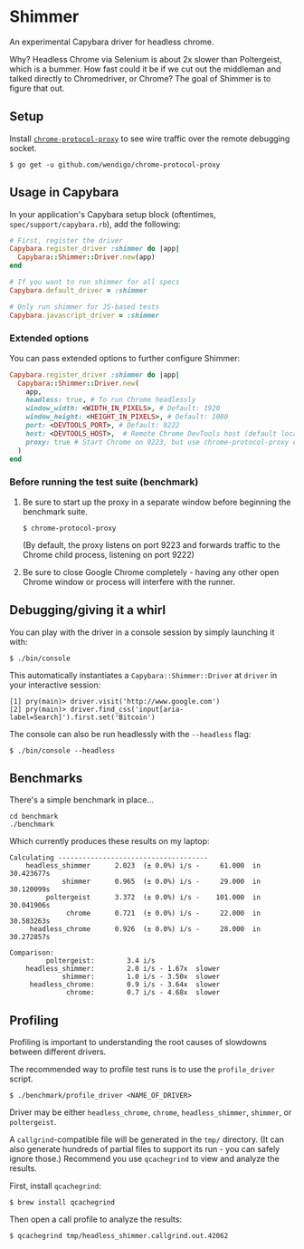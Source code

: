 # Shimmer

An experimental Capybara driver for headless chrome.

Why? Headless Chrome via Selenium is about 2x slower than Poltergeist, which is a bummer. How fast could it be if we cut out the middleman and talked directly to Chromedriver, or Chrome? The goal of Shimmer is to figure that out.

## Setup

Install [`chrome-protocol-proxy`](https://github.com/wendigo/chrome-protocol-proxy) to see wire traffic over the remote debugging socket.

    $ go get -u github.com/wendigo/chrome-protocol-proxy

## Usage in Capybara

In your application's Capybara setup block (oftentimes, `spec/support/capybara.rb`), add the following:

```ruby
# First, register the driver
Capybara.register_driver :shimmer do |app|
  Capybara::Shimmer::Driver.new(app)
end

# If you want to run shimmer for all specs
Capybara.default_driver = :shimmer

# Only run shimmer for JS-based tests
Capybara.javascript_driver = :shimmer
```

### Extended options

You can pass extended options to further configure Shimmer:

```ruby
Capybara.register_driver :shimmer do |app|
  Capybara::Shimmer::Driver.new(
    app,
    headless: true, # To run Chrome headlessly
    window_width: <WIDTH_IN_PIXELS>, # Default: 1920
    window_height: <HEIGHT_IN_PIXELS>, # Default: 1080
    port: <DEVTOOLS_PORT>, # Default: 9222
    host: <DEVTOOLS_HOST>,  # Remote Chrome DevTools host (default localhost)
    proxy: true # Start Chrome on 9223, but use chrome-protocol-proxy on 9222
  )
end
```

### Before running the test suite (benchmark)

   1. Be sure to start up the proxy in a separate window before beginning the benchmark suite.

      ```$ chrome-protocol-proxy```

      (By default, the proxy listens on port 9223 and forwards traffic to the Chrome child process, listening on port 9222)

   2. Be sure to close Google Chrome completely - having any other open Chrome window or process will interfere with the runner.

## Debugging/giving it a whirl

You can play with the driver in a console session by simply launching it with:

    $ ./bin/console

This automatically instantiates a `Capybara::Shimmer::Driver` at `driver` in your interactive session:

    [1] pry(main)> driver.visit('http://www.google.com')
    [2] pry(main)> driver.find_css('input[aria-label=Search]').first.set('Bitcoin')

The console can also be run headlessly with the `--headless` flag:

    $ ./bin/console --headless

## Benchmarks

There's a simple benchmark in place...

    cd benchmark
    ./benchmark

Which currently produces these results on my laptop:

```
Calculating -------------------------------------
    headless_shimmer      2.023  (± 0.0%) i/s -     61.000  in  30.423677s
             shimmer      0.965  (± 0.0%) i/s -     29.000  in  30.120099s
         poltergeist      3.372  (± 0.0%) i/s -    101.000  in  30.041906s
              chrome      0.721  (± 0.0%) i/s -     22.000  in  30.583263s
     headless_chrome      0.926  (± 0.0%) i/s -     28.000  in  30.272857s

Comparison:
         poltergeist:        3.4 i/s
    headless_shimmer:        2.0 i/s - 1.67x  slower
             shimmer:        1.0 i/s - 3.50x  slower
     headless_chrome:        0.9 i/s - 3.64x  slower
              chrome:        0.7 i/s - 4.68x  slower
``` 

## Profiling

Profiling is important to understanding the root causes of slowdowns between different drivers.

The recommended way to profile test runs is to use the `profile_driver` script.

    $ ./benchmark/profile_driver <NAME_OF_DRIVER>

Driver may be either `headless_chrome`, `chrome`, `headless_shimmer`, `shimmer`, or `poltergeist`.

A `callgrind`-compatible file will be generated in the `tmp/` directory. (It can also generate hundreds of partial files to support its run - you can safely ignore those.) Recommend you use `qcachegrind` to view and analyze the results.

First, install `qcachegrind`:

    $ brew install qcachegrind

Then open a call profile to analyze the results:

    $ qcachegrind tmp/headless_shimmer.callgrind.out.42062
